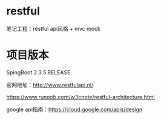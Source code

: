 # restful
笔记工程：restful api风格 + mvc mock

# 项目版本
SpingBoot 2.3.5.RELEASE


官网地址：http://www.restfulapi.nl/


https://www.runoob.com/w3cnote/restful-architecture.html


google api指南：https://cloud.google.com/apis/design